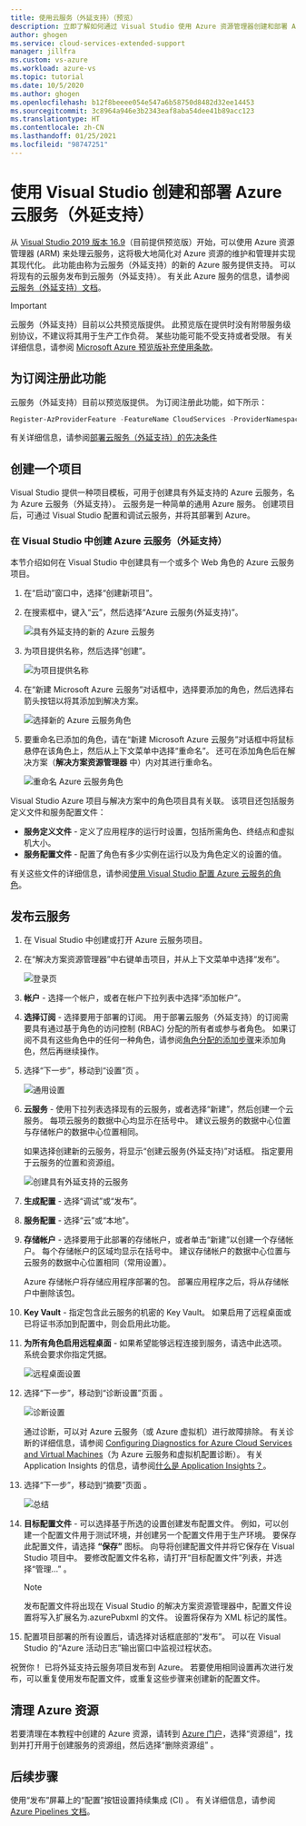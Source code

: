 ```yaml
---
title: 使用云服务（外延支持）（预览）
description: 立即了解如何通过 Visual Studio 使用 Azure 资源管理器创建和部署 Azure 云服务
author: ghogen
ms.service: cloud-services-extended-support
manager: jillfra
ms.custom: vs-azure
ms.workload: azure-vs
ms.topic: tutorial
ms.date: 10/5/2020
ms.author: ghogen
ms.openlocfilehash: b12f8beeee054e547a6b58750d8482d32ee14453
ms.sourcegitcommit: 3c8964a946e3b2343eaf8aba54dee41b89acc123
ms.translationtype: HT
ms.contentlocale: zh-CN
ms.lasthandoff: 01/25/2021
ms.locfileid: "98747251"
---
```

# <a name="create-and-deploy-a-azure-cloud-service-extended-support-using-visual-studio"></a>使用 Visual Studio 创建和部署 Azure 云服务（外延支持）

从 [Visual Studio 2019 版本 16.9](https://visualstudio.microsoft.com/vs/preview/)（目前提供预览版）开始，可以使用 Azure 资源管理器 (ARM) 来处理云服务，这将极大地简化对 Azure 资源的维护和管理并实现其现代化。 此功能由称为云服务（外延支持）的新的 Azure 服务提供支持。 可以将现有的云服务发布到云服务（外延支持）。 有关此 Azure 服务的信息，请参阅[云服务（外延支持）文档](overview.md)。

> [!IMPORTANT]
> 云服务（外延支持）目前以公共预览版提供。
> 此预览版在提供时没有附带服务级别协议，不建议将其用于生产工作负荷。 某些功能可能不受支持或者受限。 有关详细信息，请参阅 [Microsoft Azure 预览版补充使用条款](https://azure.microsoft.com/support/legal/preview-supplemental-terms/)。

## <a name="register-the-feature-for-your-subscription"></a>为订阅注册此功能
云服务（外延支持）目前以预览版提供。 为订阅注册此功能，如下所示：

```powershell
Register-AzProviderFeature -FeatureName CloudServices -ProviderNamespace Microsoft.Compute
```
有关详细信息，请参阅[部署云服务（外延支持）的先决条件](deploy-prerequisite.md)

## <a name="create-a-project"></a>创建一个项目

Visual Studio 提供一种项目模板，可用于创建具有外延支持的 Azure 云服务，名为 Azure 云服务（外延支持）。 云服务是一种简单的通用 Azure 服务。 创建项目后，可通过 Visual Studio 配置和调试云服务，并将其部署到 Azure。

### <a name="to-create-an-azure-cloud-service-extended-support-project-in-visual-studio"></a>在 Visual Studio 中创建 Azure 云服务（外延支持）

本节介绍如何在 Visual Studio 中创建具有一个或多个 Web 角色的 Azure 云服务项目。

1. 在“启动”窗口中，选择“创建新项目”。

1. 在搜索框中，键入“云”，然后选择“Azure 云服务(外延支持)”。

   ![具有外延支持的新的 Azure 云服务](./media/choose-project-template.png)

1. 为项目提供名称，然后选择“创建”。

   ![为项目提供名称](./media/configure-new-project.png)

1. 在“新建 Microsoft Azure 云服务”对话框中，选择要添加的角色，然后选择右箭头按钮以将其添加到解决方案。

    ![选择新的 Azure 云服务角色](./media/choose-roles.png)

1. 要重命名已添加的角色，请在“新建 Microsoft Azure 云服务”对话框中将鼠标悬停在该角色上，然后从上下文菜单中选择“重命名”。 还可在添加角色后在解决方案（**解决方案资源管理器** 中）内对其进行重命名。

    ![重命名 Azure 云服务角色](./media/new-cloud-service-rename.png)

Visual Studio Azure 项目与解决方案中的角色项目具有关联。 该项目还包括服务定义文件和服务配置文件：

- **服务定义文件** - 定义了应用程序的运行时设置，包括所需角色、终结点和虚拟机大小。
- **服务配置文件** - 配置了角色有多少实例在运行以及为角色定义的设置的值。

有关这些文件的详细信息，请参阅[使用 Visual Studio 配置 Azure 云服务的角色](https://docs.microsoft.com/visualstudio/azure/vs-azure-tools-configure-roles-for-cloud-service)。

## <a name="publish-a-cloud-service"></a>发布云服务

1. 在 Visual Studio 中创建或打开 Azure 云服务项目。

1. 在“解决方案资源管理器”中右键单击项目，并从上下文菜单中选择“发布”。

   ![登录页](./media/publish-step-1.png)

1. **帐户** - 选择一个帐户，或者在帐户下拉列表中选择“添加帐户”。

1. **选择订阅** - 选择要用于部署的订阅。 用于部署云服务（外延支持）的订阅需要具有通过基于角色的访问控制 (RBAC) 分配的所有者或参与者角色。 如果订阅不具有这些角色中的任何一种角色，请参阅[角色分配的添加步骤](https://docs.microsoft.com/azure/role-based-access-control/role-assignments-steps)来添加角色，然后再继续操作。

1. 选择“下一步”，移动到“设置”页 。

   ![通用设置](./media/publish-settings.png)

1. **云服务** - 使用下拉列表选择现有的云服务，或者选择“新建”，然后创建一个云服务。 每项云服务的数据中心均显示在括号中。 建议云服务的数据中心位置与存储帐户的数据中心位置相同。

   如果选择创建新的云服务，将显示“创建云服务(外延支持)”对话框。 指定要用于云服务的位置和资源组。

   ![创建具有外延支持的云服务](./media/extended-support-dialog.png)

1. **生成配置** - 选择“调试”或“发布”。

1. **服务配置** - 选择“云”或“本地”。

1. **存储帐户** - 选择要用于此部署的存储帐户，或者单击“新建”以创建一个存储帐户。 每个存储帐户的区域均显示在括号中。 建议存储帐户的数据中心位置与云服务的数据中心位置相同（常用设置）。

   Azure 存储帐户将存储应用程序部署的包。 部署应用程序之后，将从存储帐户中删除该包。

1. **Key Vault** - 指定包含此云服务的机密的 Key Vault。 如果启用了远程桌面或已将证书添加到配置中，则会启用此功能。

1. **为所有角色启用远程桌面** - 如果希望能够远程连接到服务，请选中此选项。 系统会要求你指定凭据。

   ![远程桌面设置](./media/remote-desktop-configuration.png)

1. 选择“下一步”，移动到“诊断设置”页面 。

   ![诊断设置](./media/diagnostics-settings.png)

   通过诊断，可以对 Azure 云服务（或 Azure 虚拟机）进行故障排除。 有关诊断的详细信息，请参阅 [Configuring Diagnostics for Azure Cloud Services and Virtual Machines](https://docs.microsoft.com/visualstudio/azure/vs-azure-tools-diagnostics-for-cloud-services-and-virtual-machines)（为 Azure 云服务和虚拟机配置诊断）。 有关 Application Insights 的信息，请参阅[什么是 Application Insights？](https://docs.microsoft.com/azure/azure-monitor/app/app-insights-overview)。

1. 选择“下一步”，移动到“摘要”页面 。

   ![总结](./media/publish-summary.png)

1. **目标配置文件** - 可以选择基于所选的设置创建发布配置文件。 例如，可以创建一个配置文件用于测试环境，并创建另一个配置文件用于生产环境。 要保存此配置文件，请选择 **“保存”** 图标。 向导将创建配置文件并将它保存在 Visual Studio 项目中。 要修改配置文件名称，请打开“目标配置文件”列表，并选择“管理…” 。

   > [!Note]
   > 发布配置文件将出现在 Visual Studio 的解决方案资源管理器中，配置文件设置将写入扩展名为.azurePubxml 的文件。 设置将保存为 XML 标记的属性。

1. 配置项目部署的所有设置后，请选择对话框底部的“发布”。 可以在 Visual Studio 的“Azure 活动日志”输出窗口中监视过程状态。

祝贺你！ 已将外延支持云服务项目发布到 Azure。 若要使用相同设置再次进行发布，可以重复使用发布配置文件，或重复这些步骤来创建新的配置文件。

## <a name="clean-up-azure-resources"></a>清理 Azure 资源

若要清理在本教程中创建的 Azure 资源，请转到 [Azure 门户](https://portal.azure.com)，选择“资源组”，找到并打开用于创建服务的资源组，然后选择“删除资源组” 。

## <a name="next-steps"></a>后续步骤

使用“发布”屏幕上的“配置”按钮设置持续集成 (CI) 。 有关详细信息，请参阅 [Azure Pipelines 文档](https://docs.microsoft.com/azure/devops/pipelines)。
